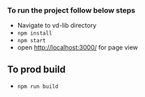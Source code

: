 ### To run the project follow below steps

* Navigate to vd-lib directory
* `npm install`
* `npm start`
* open <http://localhost:3000/> for page view

## To prod build
* `npm run build`

